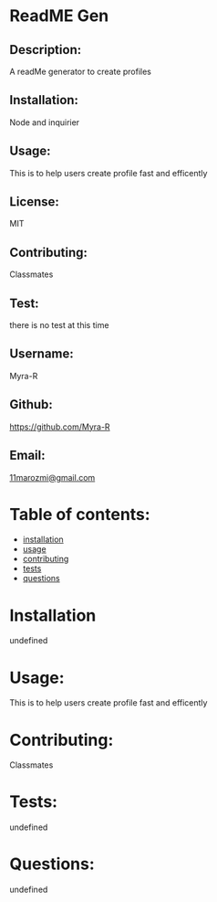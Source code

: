 
# ReadME Gen
## Description:
A readMe generator to create profiles
## Installation:
Node and inquirier
## Usage:
This is to help users create profile fast and efficently 
## License:
MIT
## Contributing:
Classmates
## Test:
there is no test at this time
## Username:
Myra-R
## Github:
https://github.com/Myra-R
## Email:
11marozmi@gmail.com
# Table of contents: 
* [installation](#installation)
* [usage](#usage)
* [contributing](#contributing)
* [tests](#tests)
* [questions](#questions)
# Installation 
undefined
# Usage:
This is to help users create profile fast and efficently 
# Contributing:
Classmates
# Tests:
undefined
# Questions:
undefined
    